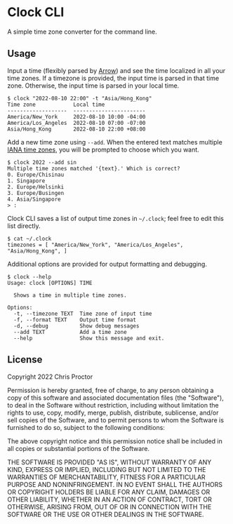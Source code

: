# Clock CLI

A simple time zone converter for the command line. 

## Usage

Input a time (flexibly parsed by [Arrow](https://arrow.readthedocs.io/en/latest/)) and
see the time localized in all your time zones. If a timezone is provided, the input time
is parsed in that time zone. Otherwise, the input time is parsed in your local time.

```
$ clock "2022-08-10 22:00" -t "Asia/Hong_Kong"
Time zone            Local time
-------------------  -----------------------
America/New_York     2022-08-10 10:00 -04:00
America/Los_Angeles  2022-08-10 07:00 -07:00
Asia/Hong_Kong       2022-08-10 22:00 +08:00
```

Add a new time zone using `--add`. When the entered text matches multiple 
[IANA time zones](https://www.iana.org/time-zones), you will be prompted to choose
which you want. 

```
$ clock 2022 --add sin
Multiple time zones matched '{text}.' Which is correct?
0. Europe/Chisinau
1. Singapore
2. Europe/Helsinki
3. Europe/Busingen
4. Asia/Singapore
> :
```

Clock CLI saves a list of output time zones in `~/.clock`; feel free to edit this list directly. 

```
$ cat ~/.clock
timezones = [ "America/New_York", "America/Los_Angeles", "Asia/Hong_Kong", ]
```

Additional options are provided for output formatting and debugging. 

```
$ clock --help
Usage: clock [OPTIONS] TIME

  Shows a time in multiple time zones.

Options:
  -t, --timezone TEXT  Time zone of input time
  -f, --format TEXT    Output time format
  -d, --debug          Show debug messages
  --add TEXT           Add a time zone
  --help               Show this message and exit.
```

## License

Copyright 2022 Chris Proctor

Permission is hereby granted, free of charge, to any person obtaining a copy of this software and associated documentation files (the "Software"), to deal in the Software without restriction, including without limitation the rights to use, copy, modify, merge, publish, distribute, sublicense, and/or sell copies of the Software, and to permit persons to whom the Software is furnished to do so, subject to the following conditions:

The above copyright notice and this permission notice shall be included in all copies or substantial portions of the Software.

THE SOFTWARE IS PROVIDED "AS IS", WITHOUT WARRANTY OF ANY KIND, EXPRESS OR IMPLIED, INCLUDING BUT NOT LIMITED TO THE WARRANTIES OF MERCHANTABILITY, FITNESS FOR A PARTICULAR PURPOSE AND NONINFRINGEMENT. IN NO EVENT SHALL THE AUTHORS OR COPYRIGHT HOLDERS BE LIABLE FOR ANY CLAIM, DAMAGES OR OTHER LIABILITY, WHETHER IN AN ACTION OF CONTRACT, TORT OR OTHERWISE, ARISING FROM, OUT OF OR IN CONNECTION WITH THE SOFTWARE OR THE USE OR OTHER DEALINGS IN THE SOFTWARE.
